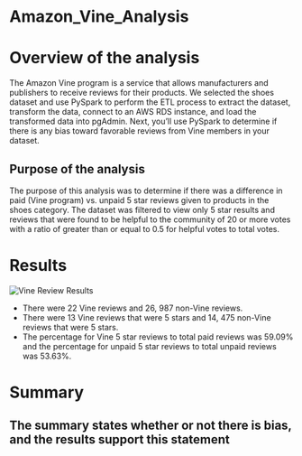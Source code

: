 # Amazon_Vine_Analysis
# Overview of the analysis
The Amazon Vine program is a service that allows manufacturers and publishers to receive reviews for their products. We selected the shoes dataset and use PySpark to perform the ETL process to extract the dataset, transform the data, connect to an AWS RDS instance, and load the transformed data into pgAdmin. Next, you’ll use PySpark to determine if there is any bias toward favorable reviews from Vine members in your dataset.
## Purpose of the analysis
The purpose of this analysis was to determine if there was a difference in paid (Vine program) vs. unpaid 5 star reviews given to products in the shoes category. The dataset was filtered to view only 5 star results and reviews that were found to be helpful to the community of 20 or more votes with a ratio of greater than or equal to 0.5 for helpful votes to total votes.
# Results
![Vine Review Results]()
- There were 22 Vine reviews and 26, 987 non-Vine reviews.
- There were 13 Vine reviews that were 5 stars and 14, 475 non-Vine reviews that were 5 stars.
- The percentage for Vine 5 star reviews to total paid reviews was 59.09% and the percentage for unpaid 5 star reviews to total unpaid reviews was 53.63%.
# Summary
## The summary states whether or not there is bias, and the results support this statement 